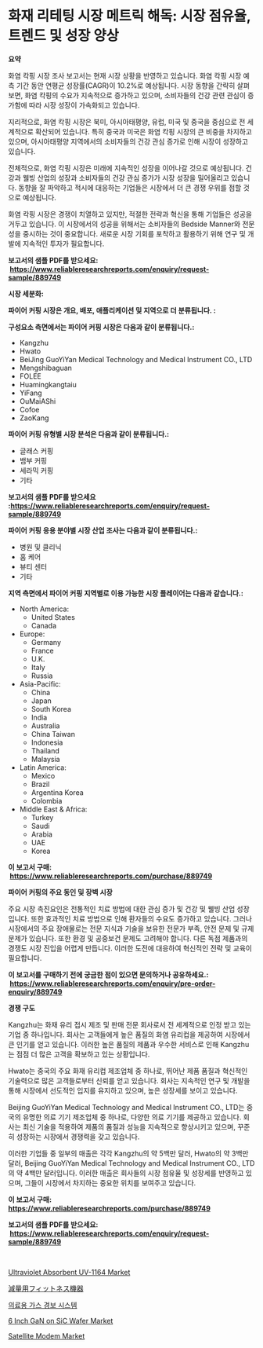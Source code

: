<p><h1>화재 리테팅 시장 메트릭 해독: 시장 점유율, 트렌드 및 성장 양상</h1></p><p><strong>요약</strong></p>
<p><p>화염 칵핑 시장 조사 보고서는 현재 시장 상황을 반영하고 있습니다. 화염 칵핑 시장 예측 기간 동안 연평균 성장률(CAGR)이 10.2%로 예상됩니다. 시장 동향을 간략히 살펴보면, 화염 칵핑의 수요가 지속적으로 증가하고 있으며, 소비자들의 건강 관련 관심이 증가함에 따라 시장 성장이 가속화되고 있습니다.</p><p>지리적으로, 화염 칵핑 시장은 북미, 아시아태평양, 유럽, 미국 및 중국을 중심으로 전 세계적으로 확산되어 있습니다. 특히 중국과 미국은 화염 칵핑 시장의 큰 비중을 차지하고 있으며, 아시아태평양 지역에서의 소비자들의 건강 관심 증가로 인해 시장이 성장하고 있습니다.</p><p>전체적으로, 화염 칵핑 시장은 미래에 지속적인 성장을 이어나갈 것으로 예상됩니다. 건강과 웰빙 산업의 성장과 소비자들의 건강 관심 증가가 시장 성장을 밀어올리고 있습니다. 동향을 잘 파악하고 적시에 대응하는 기업들은 시장에서 더 큰 경쟁 우위를 점할 것으로 예상됩니다.</p><p>화염 칵핑 시장은 경쟁이 치열하고 있지만, 적절한 전략과 혁신을 통해 기업들은 성공을 거두고 있습니다. 이 시장에서의 성공을 위해서는 소비자들의 Bedside Manner와 전문성을 중시하는 것이 중요합니다. 새로운 시장 기회를 포착하고 활용하기 위해 연구 및 개발에 지속적인 투자가 필요합니다.</p></p>
<p><strong>보고서의 샘플 PDF를 받으세요: &nbsp;<a href="https://www.reliableresearchreports.com/enquiry/request-sample/889749">https://www.reliableresearchreports.com/enquiry/request-sample/889749</a></strong></p>
<p><strong>시장 세분화:</strong></p>
<p><strong> 파이어 커핑 시장은 개요, 배포, 애플리케이션 및 지역으로 더 분류됩니다. :</strong></p>
<p><strong>구성요소 측면에서는 파이어 커핑 시장은 다음과 같이 분류됩니다.:</strong></p>
<p><ul><li>Kangzhu</li><li>Hwato</li><li>BeiJing GuoYiYan Medical Technology and Medical Instrument CO., LTD</li><li>Mengshibaguan</li><li>FOLEE</li><li>Huamingkangtaiu</li><li>YiFang</li><li>OuMaiAShi</li><li>Cofoe</li><li>ZaoKang</li></ul></p>
<p><strong> 파이어 커핑 유형별 시장 분석은 다음과 같이 분류됩니다.:</strong></p>
<p><ul><li>글래스 커핑</li><li>뱀부 커핑</li><li>세라믹 커핑</li><li>기타</li></ul></p>
<p><strong>보고서의 샘플 PDF를 받으세요 :<a href="https://www.reliableresearchreports.com/enquiry/request-sample/889749">https://www.reliableresearchreports.com/enquiry/request-sample/889749</a></strong></p>
<p><strong> 파이어 커핑 응용 분야별 시장 산업 조사는 다음과 같이 분류됩니다.:</strong></p>
<p><ul><li>병원 및 클리닉</li><li>홈 케어</li><li>뷰티 센터</li><li>기타</li></ul></p>
<p><strong>지역 측면에서 파이어 커핑 지역별로 이용 가능한 시장 플레이어는 다음과 같습니다.:</strong></p>
<p><ul>
    <li>
        North America:
        <ul>
            <li>United States</li>
            <li>Canada</li>
        </ul>
    </li>
    <li>
        Europe:
        <ul>
            <li>Germany</li>
            <li>France</li>
            <li>U.K.</li>
            <li>Italy</li>
            <li>Russia</li>
        </ul>
    </li>
    <li>
        Asia-Pacific:
        <ul>
            <li>China</li>
            <li>Japan</li>
            <li>South Korea</li>
            <li>India</li>
            <li>Australia</li>
            <li>China Taiwan</li>
            <li>Indonesia</li>
            <li>Thailand</li>
            <li>Malaysia</li>
        </ul>
    </li>
    <li>
        Latin America:
        <ul>
            <li>Mexico</li>
            <li>Brazil</li>
            <li>Argentina Korea</li>
            <li>Colombia</li>
        </ul>
    </li>
    <li>
        Middle East & Africa:
        <ul>
            <li>Turkey</li>
            <li>Saudi</li>
            <li>Arabia</li>
            <li>UAE</li>
            <li>Korea</li>
        </ul>
    </li>
    </ul></p>
<p><strong>이 보고서 구매: &nbsp;<a href="https://www.reliableresearchreports.com/purchase/889749">https://www.reliableresearchreports.com/purchase/889749</a></strong></p>
<p><strong>파이어 커핑의 주요 동인 및 장벽 시장</strong></p>
<p><p>주요 시장 촉진요인은 전통적인 치료 방법에 대한 관심 증가 및 건강 및 웰빙 산업 성장입니다. 또한 효과적인 치료 방법으로 인해 환자들의 수요도 증가하고 있습니다. 그러나 시장에서의 주요 장애물로는 전문 지식과 기술을 보유한 전문가 부족, 안전 문제 및 규제 문제가 있습니다. 또한 환경 및 공중보건 문제도 고려해야 합니다. 다른 독점 제품과의 경쟁도 시장 진입을 어렵게 만듭니다. 이러한 도전에 대응하여 혁신적인 전략 및 교육이 필요합니다.</p></p>
<p><strong>이 보고서를 구매하기 전에 궁금한 점이 있으면 문의하거나 공유하세요.: &nbsp;<a href="https://www.reliableresearchreports.com/enquiry/pre-order-enquiry/889749">https://www.reliableresearchreports.com/enquiry/pre-order-enquiry/889749</a></strong></p>
<p><strong>경쟁 구도</strong></p>
<p><p>Kangzhu는 화재 유리 접시 제조 및 판매 전문 회사로서 전 세계적으로 인정 받고 있는 기업 중 하나입니다. 회사는 고객들에게 높은 품질의 화염 유리컵을 제공하여 시장에서 큰 인기를 얻고 있습니다. 이러한 높은 품질의 제품과 우수한 서비스로 인해 Kangzhu는 점점 더 많은 고객을 확보하고 있는 상황입니다.</p><p>Hwato는 중국의 주요 화재 유리컵 제조업체 중 하나로, 뛰어난 제품 품질과 혁신적인 기술력으로 많은 고객들로부터 신뢰를 얻고 있습니다. 회사는 지속적인 연구 및 개발을 통해 시장에서 선도적인 입지를 유지하고 있으며, 높은 성장세를 보이고 있습니다.</p><p>Beijing GuoYiYan Medical Technology and Medical Instrument CO., LTD는 중국의 유명한 의료 기기 제조업체 중 하나로, 다양한 의료 기기를 제공하고 있습니다. 회사는 최신 기술을 적용하여 제품의 품질과 성능을 지속적으로 향상시키고 있으며, 꾸준히 성장하는 시장에서 경쟁력을 갖고 있습니다. </p><p>이러한 기업들 중 일부의 매출은 각각 Kangzhu의 약 5백만 달러, Hwato의 약 3백만 달러, Beijing GuoYiYan Medical Technology and Medical Instrument CO., LTD의 약 4백만 달러입니다. 이러한 매출은 회사들의 시장 점유율 및 성장세를 반영하고 있으며, 그들이 시장에서 차지하는 중요한 위치를 보여주고 있습니다.</p></p>
<p><strong>이 보고서 구매: &nbsp; <a href="https://www.reliableresearchreports.com/purchase/889749">https://www.reliableresearchreports.com/purchase/889749</a></strong></p>
<p><strong>보고서의 샘플 PDF를 받으세요: &nbsp;<a href="https://www.reliableresearchreports.com/enquiry/request-sample/889749">https://www.reliableresearchreports.com/enquiry/request-sample/889749</a></strong><strong></strong></p>
<p>&nbsp;</p>
<p><p><a href="https://github.com/Paul14Anderson63/Market-Research-Report-List-3/blob/main/ultraviolet-absorbent-uv-1164-market.md">Ultraviolet Absorbent UV-1164 Market</a></p><p><a href="https://github.com/ihabdkwlxs948/Market-Research-Report-List-1/blob/main/64070972503.md">減量用フィットネス機器</a></p><p><a href="https://github.com/hxzi07639916/Market-Research-Report-List-1/blob/main/71130082075.md">의료용 가스 경보 시스템</a></p><p><a href="https://issuu.com/reportprime-2/docs/6-inch-gan-on-sic-wafer-market-size-2030.pptx">6 Inch GaN on SiC Wafer Market</a></p><p><a href="https://view.publitas.com/reportprime-1/satellite-modem-market-research-report-provides-critical-insights-that-can-help-shape-business-development-and-investment-strategies/">Satellite Modem Market</a></p></p>